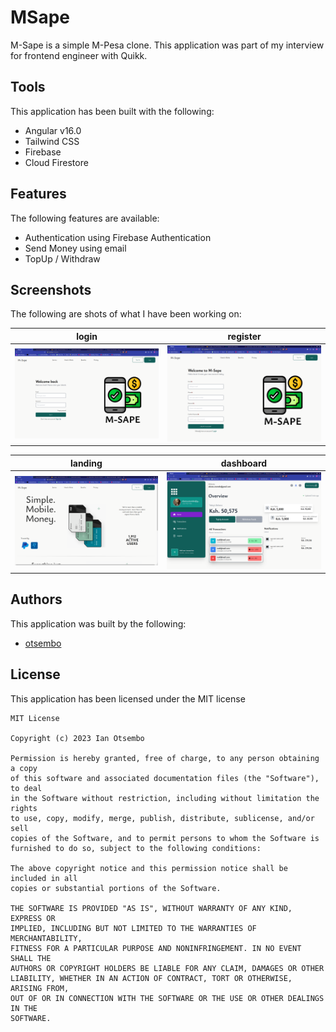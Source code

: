 # MSape

M-Sape is a simple M-Pesa clone. This application was part of my interview for frontend engineer with Quikk.

## Tools

This application has been built with the following:

- Angular v16.0
- Tailwind CSS
- Firebase
- Cloud Firestore

## Features

The following features are available:

- Authentication using Firebase Authentication
- Send Money using email
- TopUp / Withdraw

## Screenshots
The following are shots of what I have been working on:

login | register |
----- | -------- |
![image](screens/login.png) | ![image](screens/register.png) |

landing | dashboard |
----- | -------- |
![image](screens/landing.png) | ![image](screens/dashboard.png) |


## Authors
This application was built by the following:

- [otsembo](https://github.com/otsembo)

## License
This application has been licensed under the MIT license

```
MIT License

Copyright (c) 2023 Ian Otsembo

Permission is hereby granted, free of charge, to any person obtaining a copy
of this software and associated documentation files (the "Software"), to deal
in the Software without restriction, including without limitation the rights
to use, copy, modify, merge, publish, distribute, sublicense, and/or sell
copies of the Software, and to permit persons to whom the Software is
furnished to do so, subject to the following conditions:

The above copyright notice and this permission notice shall be included in all
copies or substantial portions of the Software.

THE SOFTWARE IS PROVIDED "AS IS", WITHOUT WARRANTY OF ANY KIND, EXPRESS OR
IMPLIED, INCLUDING BUT NOT LIMITED TO THE WARRANTIES OF MERCHANTABILITY,
FITNESS FOR A PARTICULAR PURPOSE AND NONINFRINGEMENT. IN NO EVENT SHALL THE
AUTHORS OR COPYRIGHT HOLDERS BE LIABLE FOR ANY CLAIM, DAMAGES OR OTHER
LIABILITY, WHETHER IN AN ACTION OF CONTRACT, TORT OR OTHERWISE, ARISING FROM,
OUT OF OR IN CONNECTION WITH THE SOFTWARE OR THE USE OR OTHER DEALINGS IN THE
SOFTWARE.
```
